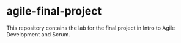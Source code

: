 # agile-final-project
This repository contains the lab for the final project in Intro to Agile Development and Scrum.
